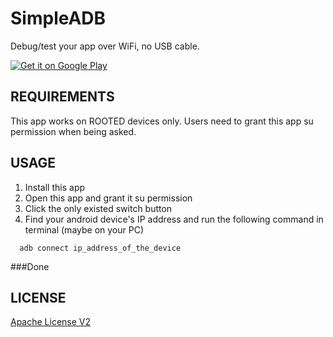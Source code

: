# SimpleADB

Debug/test your app over WiFi, no USB cable.

[![Get it on Google Play](http://www.android.com/images/brand/get_it_on_play_logo_small.png)](https://play.google.com/store/apps/details?id=xyz.garywzh.simpleadb)

## REQUIREMENTS

This app works on ROOTED devices only. Users need to grant this app su permission when being asked.

## USAGE

1. Install this app
2. Open this app and grant it su permission
3. Click the only existed switch button
4. Find your android device's IP address and run the following command in terminal (maybe on your PC)
```
  adb connect ip_address_of_the_device
```
###Done

## LICENSE

[Apache License V2](/LICENSE)

